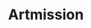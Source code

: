 ---
title: Artmission
image: kurt.png
description: >-
    Plusieurs musées de Bordeaux ont été braqués. Le voleur a laissé des indices derrière lui, permettant de savoir que sa prochaine cible est le musée des Beaux-Arts de Bordeaux. Venez scanner le QR Code à l’entrée de la salle Odilon Redon et l’art autour de 1900. Sous l’identité de l’agent 206, vous serez dans la peau d’un espion qui effectue sa première mission. Laissez vous guider par la voix et tentez de relever le défi !

link: https://artmission.netlify.app/
mention: >-
    Vous devez vous trouver au musée pour vivre pleinement l'expérience. L'expérience a été conçue pour une navigation sur mobile (et non sur ordinateur).
release: 29/03/2021
locked: false
---